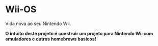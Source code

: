# Wii-OS
Vida nova ao seu Nintendo Wii.

**O intuito deste projeto é construir um projeto para Nintendo Wii com emuladores e outros homebrews basícos!**
